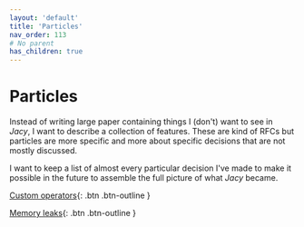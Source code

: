 ```yaml
---
layout: 'default'
title: 'Particles'
nav_order: 113
# No parent
has_children: true
---
```


# Particles

Instead of writing large paper containing things I (don't) want to see in _Jacy_, I want to describe a collection of features. These are kind of RFCs but particles are more specific and more about specific decisions that are not mostly discussed.

I want to keep a list of almost every particular decision I've made to make it possible in the future to assemble the full picture of what _Jacy_ became.

[Custom operators](particles\custom-operators.md){: .btn .btn-outline }
    
[Memory leaks](particles\memory-leaks.md){: .btn .btn-outline }
    
